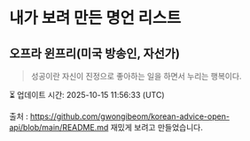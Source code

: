 # 내가 보려 만든 명언 리스트

##  오프라 윈프리(미국 방송인, 자선가)
> 성공이란 자신이 진정으로 좋아하는 일을 하면서 누리는 행복이다.


⏳ 업데이트 시간: 2025-10-15 11:56:33 (UTC)

출처 : https://github.com/gwongibeom/korean-advice-open-api/blob/main/README.md
재밌게 보려고 만들었습니다.
